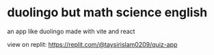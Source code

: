 # duolingo but math science english
an app like duolingo made with vite and react

 view on replit: https://replit.com/@taysirislam0209/quiz-app
